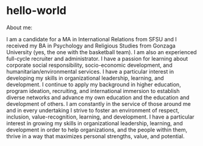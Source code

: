 # hello-world

About me:

I am a candidate for a MA in International Relations from SFSU and I received my BA in Psychology and Religious Studies from Gonzaga University (yes, the one with the basketball team). I am also an experienced full-cycle recruiter and administrator. I have a passion for learning about corporate social responsibility, socio-economic development, and humanitarian/environmental services. I have a particular interest in developing my skills in organizational leadership, learning, and development. I continue to apply my background in higher education, program ideation, recruiting, and international immersion to establish diverse networks and advance my own education and the education and development of others.
I am constantly in the service of those around me and in every undertaking I strive to foster an environment of respect, inclusion, value-recognition, learning, and development. I have a particular interest in growing my skills in organizational leadership, learning, and development in order to help organizations, and the people within them, thrive in a way that maximizes personal strengths, value, and potential.
